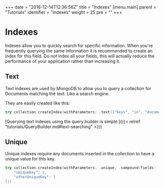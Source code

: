 +++
date = "2016-12-14T12:36:56Z"
title = "Indexes"
[menu.main]
  parent = "Tutorials"
  identifier = "Indexes"
  weight = 25
  pre = "<i class='fa'></i>"
+++

# Indexes

Indexes allow you to quickly search for specific information. When you're frequently querying the same information it is recommended to create an index for this field. Do *not* index all your fields, this will actually reduce the performance of your application rather than increasing it.

## Text

Text indexes are used by MongoDB to allow you to query a collection for Documents matching the text. Like a search engine.

They are easily created like this:
```swift
try collection.createIndex(withParameters: .text(["keys", "in", "document"]))
```

[Querying text indexes using the query builder is simple.]({{< relref "tutorials/QueryBuilder.md#text-searching" >}})

## Unique

Unique indexes require any documents inserted in the collection to have a unique value for this key.

```swift
try collection.createIndex(withParameters: .unique, .compound(fields: [
    "uniqueKey": 1,
    "otherUniqueKey": 1
]))
```
